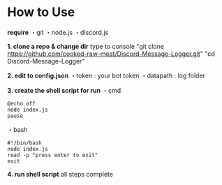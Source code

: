# How to Use

**require**
・git
・node.js
・discord.js

**1. clone a repo & change dir**
type to console
"git clone https://github.com/cooked-raw-meat/Discord-Message-Logger.git"
"cd Discord-Message-Logger"

**2. edit to config.json**
・token    : your bot token
・datapath : log folder

**3. create the shell script for run**
・cmd
```
@echo off
node index.js
pause
```
・bash
```
#!/bin/bash
node index.js
read -p "press enter to exit"
exit
```

**4. run shell script**
all steps complete
